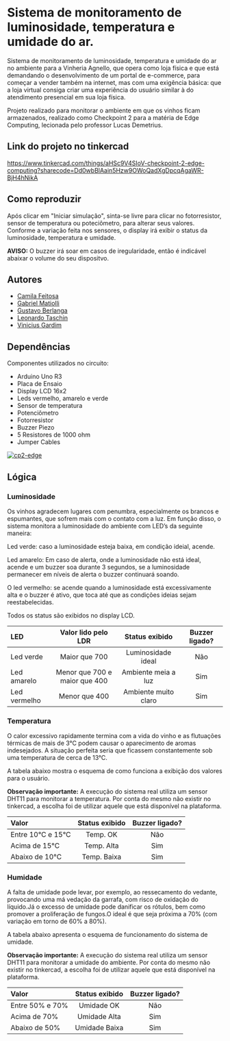 
# Sistema de monitoramento de luminosidade, temperatura e umidade do ar. 

Sistema de monitoramento de luminosidade, temperatura e umidade do ar no ambiente para a Vinheria Agnello, que opera como loja física e que está demandando o desenvolvimento de um portal de e-commerce, para começar a vender também na internet, mas com uma exigência básica: que a loja virtual consiga criar uma experiência do usuário similar à do atendimento presencial em sua loja física. 

Projeto realizado para monitorar o ambiente em que os vinhos ficam armazenados, realizado como Checkpoint 2 para a matéria de Edge Computing, lecionada pelo professor Lucas Demetrius.

## Link do projeto no tinkercad

https://www.tinkercad.com/things/aHSc9V4SIoV-checkpoint-2-edge-computing?sharecode=Dd0wbBlAain5Hzw9OWoQadXgDpcqAgaWR-BjH4hNikA

## Como reproduzir

Após clicar em "Iniciar simulação", sinta-se livre para clicar no fotorresistor, sensor de temperatura ou poteciômetro, para alterar seus valores. Conforme a variação feita nos sensores, o display irá exibir o status da luminosidade, temperatura e umidade.

**AVISO:** O buzzer irá soar em casos de iregularidade, então é indicável abaixar o volume do seu dispositvo.

## Autores
- [Camila Feitosa](https://github.com/camfeitosa)
- [Gabriel Matiolli](https://www.github.com/m4tiolli)
- [Gustavo Berlanga](https://www.github.com/berla1)
- [Leonardo Taschin](https://www.github.com/LeoTaschin)
- [Vinicius Gardim](https://www.github.com/gardim1)

## Dependências

Componentes utilizados no circuito:

- Arduino Uno R3
- Placa de Ensaio
- Display LCD 16x2
- Leds vermelho, amarelo e verde
- Sensor de temperatura 
- Potenciômetro
- Fotorresistor
- Buzzer Piezo
- 5 Resistores de 1000 ohm
- Jumper Cables
    
<a href="https://ibb.co/K0hcLjb"><img src="https://i.ibb.co/4mtwYZK/cp2-edge.png" alt="cp2-edge" border="0"></a>
## Lógica


### Luminosidade
Os vinhos agradecem lugares com penumbra, especialmente os brancos e espumantes, que sofrem mais com o contato com a luz. Em função disso, o sistema monitora a luminosidade do ambiente com LED’s da seguinte maneira:

Led verde: caso a luminosidade esteja baixa, em condição ideial, acende.

Led amarelo:  Em caso de alerta, onde a luminosidade não está ideal, acende e um buzzer soa durante 3 segundos, se a luminosidade permanecer em níveis de alerta o buzzer continuará soando.

O led vermelho: se acende quando a luminosidade está excessivamente alta e o buzzer é ativo, que toca até que as condições ideias sejam reestabelecidas.

Todos os status são exibidos no display LCD.

| LED | Valor lido pelo LDR |   Status exibido  | Buzzer ligado? |
|:----| :-----------------: | :--:|:------------: |
|Led verde| Maior que 700 | Luminosidade ideal| Não |
|Led amarelo|Menor que 700 e maior que 400|Ambiente meia a luz|Sim |
|Led vermelho| Menor que 400 |Ambiente muito claro | Sim |

### Temperatura
O calor excessivo rapidamente termina com a vida do vinho e as flutuações térmicas de mais de 3°C podem causar o aparecimento de aromas indesejados. A situação perfeita seria que ficassem constantemente sob uma temperatura de cerca de 13°C.

A tabela abaixo mostra o esquema de como funciona a exibição dos valores para o usuário. 

**Observação importante:** A execução do sistema real utiliza um sensor DHT11 para monitorar a temperatura. Por conta do mesmo não existir no tinkercad, a escolha foi de utilizar aquele que está disponível na plataforma.

| Valor | Status exibido | Buzzer ligado? |
|:----| :-----------------: | :-----------:|
|Entre 10°C e 15°C| Temp. OK | Não |
|Acima de 15°C|Temp. Alta | Sim |
|Abaixo de 10°C|Temp. Baixa | Sim | 

### Humidade

A falta de umidade pode levar, por exemplo, ao ressecamento do vedante, provocando uma má vedação da garrafa, com risco de oxidação do líquido.Já o excesso de umidade pode danificar os rótulos, bem como promover a proliferação de fungos.O ideal é que seja próxima a 70% (com variação em torno de 60% a 80%).

A tabela abaixo apresenta o esquema de funcionamento do sistema de umidade.


**Observação importante:** A execução do sistema real utiliza um sensor DHT11 para monitorar a umidade do ambiente. Por conta do mesmo não existir no tinkercad, a escolha foi de utilizar aquele que está disponível na plataforma.

| Valor | Status exibido | Buzzer ligado?|
|:----| :-----------------: | :------: |
|Entre 50% e 70%| Umidade OK | Não|
|Acima de 70%|Umidade Alta | Sim |
|Abaixo de 50%|Umidade Baixa | Sim | 

